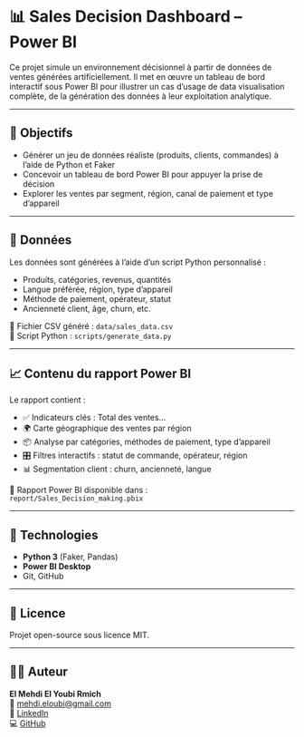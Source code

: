 # 📊 Sales Decision Dashboard – Power BI

Ce projet simule un environnement décisionnel à partir de données de ventes générées artificiellement. Il met en œuvre un tableau de bord interactif sous Power BI pour illustrer un cas d’usage de data visualisation complète, de la génération des données à leur exploitation analytique.

---

## 🎯 Objectifs

- Générer un jeu de données réaliste (produits, clients, commandes) à l’aide de Python et Faker
- Concevoir un tableau de bord Power BI pour appuyer la prise de décision
- Explorer les ventes par segment, région, canal de paiement et type d’appareil

---

## 🧪 Données

Les données sont générées à l’aide d’un script Python personnalisé :

- Produits, catégories, revenus, quantités
- Langue préférée, région, type d’appareil
- Méthode de paiement, opérateur, statut
- Ancienneté client, âge, churn, etc.

📁 Fichier CSV généré : `data/sales_data.csv`  
📜 Script Python : `scripts/generate_data.py`

---

## 📈 Contenu du rapport Power BI

Le rapport contient :

- ✅ Indicateurs clés : Total des ventes...
- 🌍 Carte géographique des ventes par région
- 📦 Analyse par catégories, méthodes de paiement, type d’appareil
- 🎛️ Filtres interactifs : statut de commande, opérateur, région
- 📊 Segmentation client : churn, ancienneté, langue

📄 Rapport Power BI disponible dans :  
`report/Sales_Decision_making.pbix`

---

## 🧰 Technologies

- **Python 3** (Faker, Pandas)
- **Power BI Desktop**
- Git, GitHub

---

## 📄 Licence

Projet open-source sous licence MIT.

---

## 🙋‍♂️ Auteur

**El Mehdi El Youbi Rmich**  
📧 mehdi.eloubi@gmail.com  
🔗 [LinkedIn](https://www.linkedin.com/in/el-mehdi-el-youbi-rmich-574941249)  
💻 [GitHub](https://github.com/elmehdi03)

